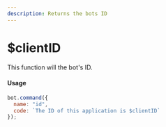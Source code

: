 ```yaml
---
description: Returns the bots ID
---
```


# $clientID

This function will the bot's ID.

#### Usage

```javascript
bot.command({
  name: "id",
  code: `The ID of this application is $clientID`
});
```

